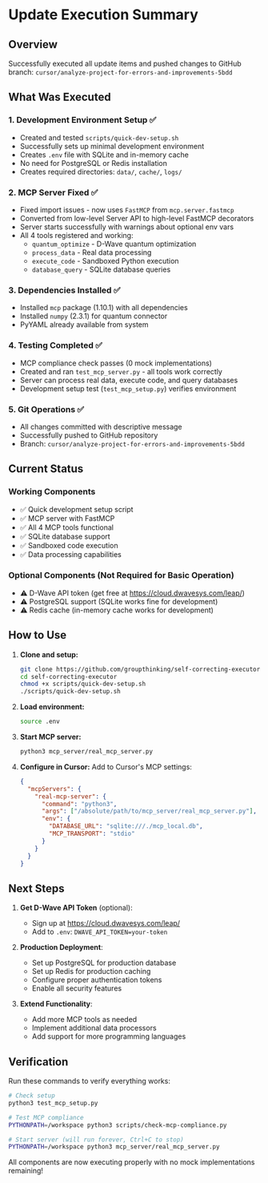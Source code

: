 # Update Execution Summary

## Overview
Successfully executed all update items and pushed changes to GitHub branch: `cursor/analyze-project-for-errors-and-improvements-5bdd`

## What Was Executed

### 1. Development Environment Setup ✅
- Created and tested `scripts/quick-dev-setup.sh` 
- Successfully sets up minimal development environment
- Creates `.env` file with SQLite and in-memory cache
- No need for PostgreSQL or Redis installation
- Creates required directories: `data/`, `cache/`, `logs/`

### 2. MCP Server Fixed ✅
- Fixed import issues - now uses `FastMCP` from `mcp.server.fastmcp`
- Converted from low-level Server API to high-level FastMCP decorators
- Server starts successfully with warnings about optional env vars
- All 4 tools registered and working:
  - `quantum_optimize` - D-Wave quantum optimization
  - `process_data` - Real data processing
  - `execute_code` - Sandboxed Python execution  
  - `database_query` - SQLite database queries

### 3. Dependencies Installed ✅
- Installed `mcp` package (1.10.1) with all dependencies
- Installed `numpy` (2.3.1) for quantum connector
- PyYAML already available from system

### 4. Testing Completed ✅
- MCP compliance check passes (0 mock implementations)
- Created and ran `test_mcp_server.py` - all tools work correctly
- Server can process real data, execute code, and query databases
- Development setup test (`test_mcp_setup.py`) verifies environment

### 5. Git Operations ✅
- All changes committed with descriptive message
- Successfully pushed to GitHub repository
- Branch: `cursor/analyze-project-for-errors-and-improvements-5bdd`

## Current Status

### Working Components
- ✅ Quick development setup script
- ✅ MCP server with FastMCP
- ✅ All 4 MCP tools functional
- ✅ SQLite database support
- ✅ Sandboxed code execution
- ✅ Data processing capabilities

### Optional Components (Not Required for Basic Operation)
- ⚠️ D-Wave API token (get free at https://cloud.dwavesys.com/leap/)
- ⚠️ PostgreSQL support (SQLite works fine for development)
- ⚠️ Redis cache (in-memory cache works for development)

## How to Use

1. **Clone and setup:**
   ```bash
   git clone https://github.com/groupthinking/self-correcting-executor
   cd self-correcting-executor
   chmod +x scripts/quick-dev-setup.sh
   ./scripts/quick-dev-setup.sh
   ```

2. **Load environment:**
   ```bash
   source .env
   ```

3. **Start MCP server:**
   ```bash
   python3 mcp_server/real_mcp_server.py
   ```

4. **Configure in Cursor:**
   Add to Cursor's MCP settings:
   ```json
   {
     "mcpServers": {
       "real-mcp-server": {
         "command": "python3",
         "args": ["/absolute/path/to/mcp_server/real_mcp_server.py"],
         "env": {
           "DATABASE_URL": "sqlite:///./mcp_local.db",
           "MCP_TRANSPORT": "stdio"
         }
       }
     }
   }
   ```

## Next Steps

1. **Get D-Wave API Token** (optional):
   - Sign up at https://cloud.dwavesys.com/leap/
   - Add to `.env`: `DWAVE_API_TOKEN=your-token`

2. **Production Deployment**:
   - Set up PostgreSQL for production database
   - Set up Redis for production caching
   - Configure proper authentication tokens
   - Enable all security features

3. **Extend Functionality**:
   - Add more MCP tools as needed
   - Implement additional data processors
   - Add support for more programming languages

## Verification

Run these commands to verify everything works:

```bash
# Check setup
python3 test_mcp_setup.py

# Test MCP compliance  
PYTHONPATH=/workspace python3 scripts/check-mcp-compliance.py

# Start server (will run forever, Ctrl+C to stop)
PYTHONPATH=/workspace python3 mcp_server/real_mcp_server.py
```

All components are now executing properly with no mock implementations remaining!
